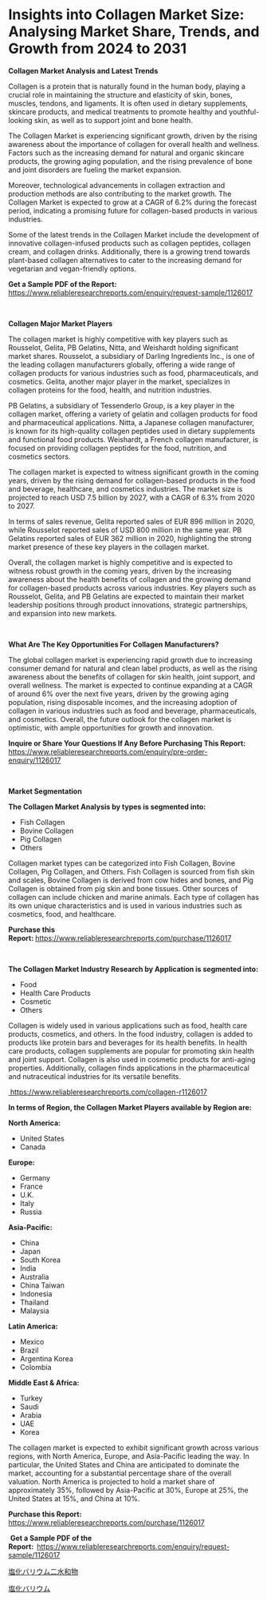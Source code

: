 <p><h1>Insights into Collagen Market Size: Analysing Market Share, Trends, and Growth from 2024 to 2031</h1></p><p><strong>Collagen Market Analysis and Latest Trends</strong></p>
<p><p>Collagen is a protein that is naturally found in the human body, playing a crucial role in maintaining the structure and elasticity of skin, bones, muscles, tendons, and ligaments. It is often used in dietary supplements, skincare products, and medical treatments to promote healthy and youthful-looking skin, as well as to support joint and bone health.</p><p>The Collagen Market is experiencing significant growth, driven by the rising awareness about the importance of collagen for overall health and wellness. Factors such as the increasing demand for natural and organic skincare products, the growing aging population, and the rising prevalence of bone and joint disorders are fueling the market expansion.</p><p>Moreover, technological advancements in collagen extraction and production methods are also contributing to the market growth. The Collagen Market is expected to grow at a CAGR of 6.2% during the forecast period, indicating a promising future for collagen-based products in various industries.</p><p>Some of the latest trends in the Collagen Market include the development of innovative collagen-infused products such as collagen peptides, collagen cream, and collagen drinks. Additionally, there is a growing trend towards plant-based collagen alternatives to cater to the increasing demand for vegetarian and vegan-friendly options.</p></p>
<p><strong>Get a Sample PDF of the Report:&nbsp;</strong> <a href="https://www.reliableresearchreports.com/enquiry/request-sample/1126017">https://www.reliableresearchreports.com/enquiry/request-sample/1126017</a></p>
<p>&nbsp;</p>
<p><strong>Collagen Major Market Players</strong></p>
<p><p>The collagen market is highly competitive with key players such as Rousselot, Gelita, PB Gelatins, Nitta, and Weishardt holding significant market shares. Rousselot, a subsidiary of Darling Ingredients Inc., is one of the leading collagen manufacturers globally, offering a wide range of collagen products for various industries such as food, pharmaceuticals, and cosmetics. Gelita, another major player in the market, specializes in collagen proteins for the food, health, and nutrition industries.</p><p>PB Gelatins, a subsidiary of Tessenderlo Group, is a key player in the collagen market, offering a variety of gelatin and collagen products for food and pharmaceutical applications. Nitta, a Japanese collagen manufacturer, is known for its high-quality collagen peptides used in dietary supplements and functional food products. Weishardt, a French collagen manufacturer, is focused on providing collagen peptides for the food, nutrition, and cosmetics sectors.</p><p>The collagen market is expected to witness significant growth in the coming years, driven by the rising demand for collagen-based products in the food and beverage, healthcare, and cosmetics industries. The market size is projected to reach USD 7.5 billion by 2027, with a CAGR of 6.3% from 2020 to 2027.</p><p>In terms of sales revenue, Gelita reported sales of EUR 896 million in 2020, while Rousselot reported sales of USD 800 million in the same year. PB Gelatins reported sales of EUR 362 million in 2020, highlighting the strong market presence of these key players in the collagen market.</p><p>Overall, the collagen market is highly competitive and is expected to witness robust growth in the coming years, driven by the increasing awareness about the health benefits of collagen and the growing demand for collagen-based products across various industries. Key players such as Rousselot, Gelita, and PB Gelatins are expected to maintain their market leadership positions through product innovations, strategic partnerships, and expansion into new markets.</p></p>
<p>&nbsp;</p>
<p><strong>What Are The Key Opportunities For Collagen Manufacturers?</strong></p>
<p><p>The global collagen market is experiencing rapid growth due to increasing consumer demand for natural and clean label products, as well as the rising awareness about the benefits of collagen for skin health, joint support, and overall wellness. The market is expected to continue expanding at a CAGR of around 6% over the next five years, driven by the growing aging population, rising disposable incomes, and the increasing adoption of collagen in various industries such as food and beverage, pharmaceuticals, and cosmetics. Overall, the future outlook for the collagen market is optimistic, with ample opportunities for growth and innovation.</p></p>
<p><strong>Inquire or Share Your Questions If Any Before Purchasing This Report:</strong> <a href="https://www.reliableresearchreports.com/enquiry/pre-order-enquiry/1126017">https://www.reliableresearchreports.com/enquiry/pre-order-enquiry/1126017</a></p>
<p>&nbsp;</p>
<p><strong>Market Segmentation</strong></p>
<p><strong>The Collagen Market Analysis by types is segmented into:</strong></p>
<p><ul><li>Fish Collagen</li><li>Bovine Collagen</li><li>Pig Collagen</li><li>Others</li></ul></p>
<p><p>Collagen market types can be categorized into Fish Collagen, Bovine Collagen, Pig Collagen, and Others. Fish Collagen is sourced from fish skin and scales, Bovine Collagen is derived from cow hides and bones, and Pig Collagen is obtained from pig skin and bone tissues. Other sources of collagen can include chicken and marine animals. Each type of collagen has its own unique characteristics and is used in various industries such as cosmetics, food, and healthcare.</p></p>
<p><strong>Purchase this Report:&nbsp;</strong><a href="https://www.reliableresearchreports.com/purchase/1126017">https://www.reliableresearchreports.com/purchase/1126017</a></p>
<p>&nbsp;</p>
<p><strong>The Collagen Market Industry Research by Application is segmented into:</strong></p>
<p><ul><li>Food</li><li>Health Care Products</li><li>Cosmetic</li><li>Others</li></ul></p>
<p><p>Collagen is widely used in various applications such as food, health care products, cosmetics, and others. In the food industry, collagen is added to products like protein bars and beverages for its health benefits. In health care products, collagen supplements are popular for promoting skin health and joint support. Collagen is also used in cosmetic products for anti-aging properties. Additionally, collagen finds applications in the pharmaceutical and nutraceutical industries for its versatile benefits.</p></p>
<p><a href="https://www.reliableresearchreports.com/collagen-r1126017">&nbsp;https://www.reliableresearchreports.com/collagen-r1126017</a></p>
<p><strong>In terms of Region, the Collagen Market Players available by Region are:</strong></p>
<p>
    <p> <strong> North America: </strong>
        <ul>
            <li>United States</li>
            <li>Canada</li>
        </ul>
        </p> 
    <p> <strong> Europe: </strong>
        <ul>
            <li>Germany</li>
            <li>France</li>
            <li>U.K.</li>
            <li>Italy</li>
            <li>Russia</li>
        </ul>
        </p> 
    <p> <strong> Asia-Pacific: </strong>
        <ul>
            <li>China</li>
            <li>Japan</li>
            <li>South Korea</li>
            <li>India</li>
            <li>Australia</li>
            <li>China Taiwan</li>
            <li>Indonesia</li>
            <li>Thailand</li>
            <li>Malaysia</li>
        </ul>
        </p> 
    <p> <strong> Latin America: </strong>
        <ul>
            <li>Mexico</li>
            <li>Brazil</li>
            <li>Argentina Korea</li>
            <li>Colombia</li>
        </ul>
        </p> 
    <p> <strong> Middle East & Africa: </strong>
        <ul>
            <li>Turkey</li>
            <li>Saudi</li>
            <li>Arabia</li>
            <li>UAE</li>
            <li>Korea</li>
        </ul>
    </p>
    </p>
<p><p>The collagen market is expected to exhibit significant growth across various regions, with North America, Europe, and Asia-Pacific leading the way. In particular, the United States and China are anticipated to dominate the market, accounting for a substantial percentage share of the overall valuation. North America is projected to hold a market share of approximately 35%, followed by Asia-Pacific at 30%, Europe at 25%, the United States at 15%, and China at 10%.</p></p>
<p><strong>Purchase this Report: </strong><a href="https://www.reliableresearchreports.com/purchase/1126017">https://www.reliableresearchreports.com/purchase/1126017</a></p>
<p>&nbsp;<strong>Get a Sample PDF of the Report:&nbsp;&nbsp;</strong><a href="https://www.reliableresearchreports.com/enquiry/request-sample/1126017">https://www.reliableresearchreports.com/enquiry/request-sample/1126017</a></p>
<p><strong></strong></p>
<p><p><a href="https://github.com/marbadji/Market-Research-Report-List-1/blob/main/724420719344.md">塩化バリウム二水和物</a></p><p><a href="https://github.com/KaydenJohns1964/Market-Research-Report-List-1/blob/main/517387119345.md">塩化バリウム</a></p></p>